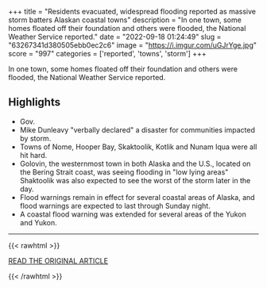 +++
title = "Residents evacuated, widespread flooding reported as massive storm batters Alaskan coastal towns"
description = "In one town, some homes floated off their foundation and others were flooded, the National Weather Service reported."
date = "2022-09-18 01:24:49"
slug = "63267341d380505ebb0ec2c6"
image = "https://i.imgur.com/uGJrYge.jpg"
score = "997"
categories = ['reported', 'towns', 'storm']
+++

In one town, some homes floated off their foundation and others were flooded, the National Weather Service reported.

## Highlights

- Gov.
- Mike Dunleavy "verbally declared" a disaster for communities impacted by storm.
- Towns of Nome, Hooper Bay, Skaktoolik, Kotlik and Nunam Iqua were all hit hard.
- Golovin, the westernmost town in both Alaska and the U.S., located on the Bering Strait coast, was seeing flooding in "low lying areas" Shaktoolik was also expected to see the worst of the storm later in the day.
- Flood warnings remain in effect for several coastal areas of Alaska, and flood warnings are expected to last through Sunday night.
- A coastal flood warning was extended for several areas of the Yukon and Yukon.

---

{{< rawhtml >}}
  <p class="article-category">
    <a target="_blank" href="https://www.cbsnews.com/news/alaska-storm-major-flooding-residents-evacuated/">READ THE ORIGINAL ARTICLE</a>
  </p>
{{< /rawhtml >}}
